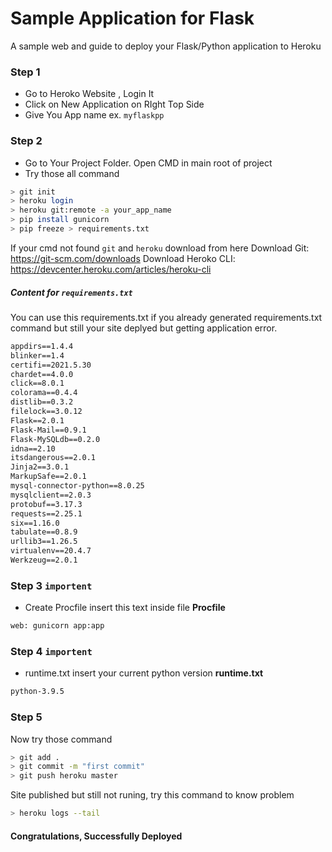 # Sample Application for Flask
A sample web and guide to deploy your Flask/Python application to Heroku

### Step 1
- Go to Heroko Website , Login It
- Click on New Application on RIght Top Side
- Give You App name ex. `myflaskpp`

### Step 2
- Go to Your Project Folder. Open CMD in main root of project
- Try those all command
```sh
> git init
> heroku login
> heroku git:remote -a your_app_name
> pip install gunicorn
> pip freeze > requirements.txt
```
If your cmd not found `git` and `heroku` download from here
Download Git: https://git-scm.com/downloads
Download Heroko CLI: https://devcenter.heroku.com/articles/heroku-cli

##### Content for `requirements.txt` 
You can use this requirements.txt if you already generated requirements.txt command but still your site deplyed but getting application error.
```txt
appdirs==1.4.4
blinker==1.4
certifi==2021.5.30
chardet==4.0.0
click==8.0.1
colorama==0.4.4
distlib==0.3.2
filelock==3.0.12
Flask==2.0.1
Flask-Mail==0.9.1
Flask-MySQLdb==0.2.0
idna==2.10
itsdangerous==2.0.1
Jinja2==3.0.1
MarkupSafe==2.0.1
mysql-connector-python==8.0.25
mysqlclient==2.0.3
protobuf==3.17.3
requests==2.25.1
six==1.16.0
tabulate==0.8.9
urllib3==1.26.5
virtualenv==20.4.7
Werkzeug==2.0.1
```

### Step 3  `importent`
- Create Procfile insert this text inside file
<b>Procfile</b>
```sh
web: gunicorn app:app
```

### Step 4 `importent`
- runtime.txt insert your current python version
<b>runtime.txt </b>
```sh
python-3.9.5
```

### Step 5
Now try those command
```sh
> git add .
> git commit -m "first commit"
> git push heroku master
```
Site published but still not runing, try this command to know problem
```sh
> heroku logs --tail
```
#### Congratulations, Successfully Deployed
